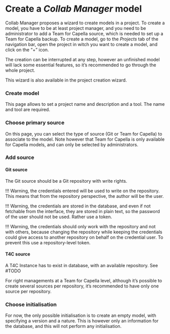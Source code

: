 <!--
 ~ SPDX-FileCopyrightText: Copyright DB Netz AG and the capella-collab-manager contributors
 ~ SPDX-License-Identifier: Apache-2.0
 -->

# Create a _Collab Manager_ model

Collab Manager proposes a wizard to create models in a project. To create a model, you have to be at least project
manager, and you need to be administrator to add a Team for Capella source, which is needed to set up a Team for Capella
backup. To create a model, go to the _Projects_ tab of the navigation bar, open the project in witch you want to create
a model, and click on the “+” icon.

The creation can be interrupted at any step, however an unfinished model will lack some essential features, so it’s
recommended to go through the whole project.

This wizard is also available in the project creation wizard.

### Create model

This page allows to set a project name and description and a tool. The name and tool are required.

### Choose primary source

On this page, you can select the type of source (Git or Team for Capella) to associate to the model. Note however that
Team for Capella is only available for Capella models, and can only be selected by administrators.

### Add source

#### Git source

The Git source should be a Git repository with write rights.

!!! Warning, the credentials entered will be used to write on the repository. This means that from the repository
perspective, the author will be the user.

!!! Warning, the credentials are stored in the database, and even if not fetchable from the interface, they are stored
in plain text, so the password of the user should not be used. Rather use a token.

!!! Warning, the credentials should only work with the repository and not with others, because changing the repository
while keeping the credentials could give access to another repository on behalf on the credential user. To prevent this
use a repository-level token.

#### T4C source

A T4C Instance has to exist in database, with an available repository. See #TODO

For right managements at a Team for Capella level, although it’s possible to create several sources per repository, it’s
recommended to have only one source per repository.

### Choose initialisation

For now, the only possible initialisation is to create an empty model, with specifying a version and a nature. This is
however only an information for the database, and this will not perform any initialisation.
